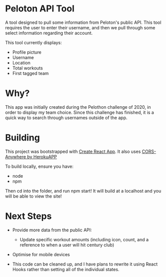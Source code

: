 # Peloton API Tool

A tool designed to pull some information from Peloton's public API. This tool requires the user to enter their username, and then we pull through some select information regarding their account. 

This tool currently displays:
- Profile picture
- Username
- Location
- Total workouts
- First tagged team

# Why?

This app was initially created during the Pelothon challenge of 2020, in order to display my team choice. Since this challenge has finished, it is a quick way to search through usernames outside of the app.

# Building

This project was bootstrapped with [Create React App](https://github.com/facebook/create-react-app). It also uses [CORS-Anywhere by HerokuAPP](https://cors-anywhere.herokuapp.com)

To build locally, ensure you have:
- node
- npm

Then cd into the folder, and run npm start! It will build at a localhost and you will be able to view the site!

# Next Steps

- Provide more data from the public API:
    - Update specific workout amounts (including icon, count, and a reference to when a user will hit century club)
- Optimise for mobile devices

- This code can be cleaned up, and I have plans to rewrite it using React Hooks rather than setting all of the individual states.
